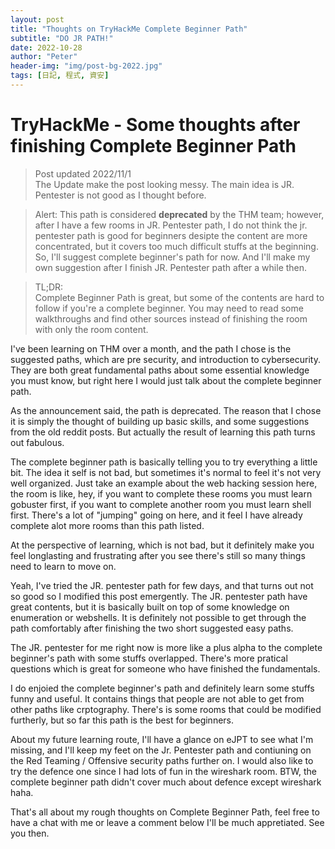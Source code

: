 ```yaml
---
layout: post
title: "Thoughts on TryHackMe Complete Beginner Path"
subtitle: "DO JR PATH!"
date: 2022-10-28
author: "Peter"
header-img: "img/post-bg-2022.jpg"
tags: [日記, 程式, 資安]
---
```


# TryHackMe - Some thoughts after finishing Complete Beginner Path

> Post updated 2022/11/1  
The Update make the post looking messy. The main idea is JR. Pentester is not good as I thought before.

> Alert:
This path is considered **deprecated** by the THM team; however, after I have a few rooms in JR. Pentester path, I do not think the jr. pentester path is good for beginners desipte the content are more concentrated, but it covers too much difficult stuffs at the beginning. So, I'll suggest complete beginner's path for now. And I'll make my own suggestion after I finish JR. Pentester path after a while then.

> TL;DR:  
Complete Beginner Path is great, but some of the contents are hard to follow if you're a complete beginner. You may need to read some walkthroughs and find other sources instead of finishing the room with only the room content.

I've been learning on THM over a month, and the path I chose is the suggested paths, which are pre security, and introduction to cybersecurity. They are both great fundamental paths about some essential knowledge you must know, but right here I would just talk about the complete beginner path.

As the announcement said, the path is deprecated. The reason that I chose it is simply the thought of building up basic skills, and some suggestions from the old reddit posts. But actually the result of learning this path turns out fabulous.

The complete beginner path is basically telling you to try everything a little bit. The idea it self is not bad, but sometimes it's normal to feel it's not very well organized. Just take an example about the web hacking session here, the room is like, hey, if you want to complete these rooms you must learn gobuster first, if you want to complete another room you must learn shell first. There's a lot of "jumping" going on here, and it feel I have already complete alot more rooms than this path listed.

At the perspective of learning, which is not bad, but it definitely make you feel longlasting and frustrating after you see there's still so many things need to learn to move on.  

Yeah, I've tried the JR. pentester path for few days, and that turns out not so good so I modified this post emergently. The JR. pentester path have great contents, but it is basically built on top of some knowledge on enumeration or webshells. It is definitely not possible to get through the path comfortably after finishing the two short suggested easy paths.

The JR. pentester for me right now is more like a plus alpha to the complete beginner's path with some stuffs overlapped. There's more pratical questions which is great for someone who have finished the fundamentals.

I do enjoied the complete beginner's path and definitely learn some stuffs funny and useful. It contains things that people are not able to get from other paths like crptography. There's is some rooms that could be modified furtherly, but so far this path is the best for beginners.

About my future learning route, I'll have a glance on eJPT to see what I'm missing, and I'll keep my feet on the Jr. Pentester path and contiuning on the Red Teaming / Offensive security paths further on. I would also like to try the defence one since I had lots of fun in the wireshark room. BTW, the complete beginner path didn't cover much about defence except wireshark haha.

That's all about my rough thoughts on Complete Beginner Path, feel free to have a chat with me or leave a comment below I'll be much appretiated. See you then.